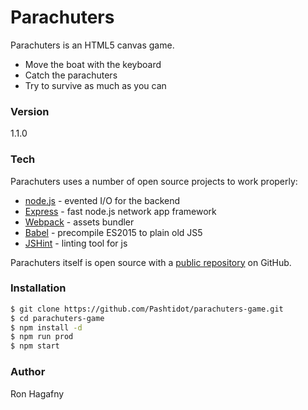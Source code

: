 # Parachuters

Parachuters is an HTML5 canvas game.

  - Move the boat with the keyboard
  - Catch the parachuters
  - Try to survive as much as you can

### Version
1.1.0

### Tech

Parachuters uses a number of open source projects to work properly:

* [node.js] - evented I/O for the backend
* [Express] - fast node.js network app framework
* [Webpack] - assets bundler
* [Babel] - precompile ES2015 to plain old JS5
* [JSHint] - linting tool for js

Parachuters itself is open source with a [public repository][para]
 on GitHub.

### Installation

```sh
$ git clone https://github.com/Pashtidot/parachuters-game.git
$ cd parachuters-game
$ npm install -d
$ npm run prod
$ npm start
```

### Author
Ron Hagafny

   [para]: <https://github.com/Pashtidot/parachuters-game>
   [node.js]: <http://nodejs.org>
   [express]: <http://expressjs.com>
   [Webpack]: <https://webpack.github.io>
   [Babel]: <https://babeljs.io>
   [JSHint]: <http://jshint.com>